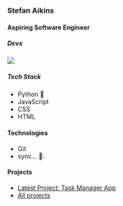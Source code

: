 ### Stefan Aikins
#### Aspiring Software Engineer
##### Devs

![](https://static.skillshare.com/uploads/video/thumbnails/fe3a634a98e53a8968672986207aec88/original)
##### Tech Stack
- Python :elephant:
- JavaScript
- CSS
- HTML

#### Technologies
- Git
- sync... 📨:

#### Projects
- [Latest Project: Task Manager App]( https://github.com/Stefan-Aikins/finalCapstone)
- [All projects](https://github.com/Stefan-Aikins)
